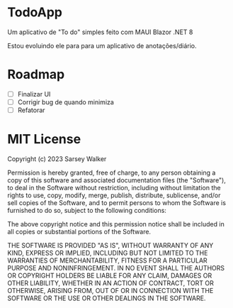 # TodoApp

Um aplicativo de "To do" simples feito com MAUI Blazor .NET 8 

Estou evoluindo ele para para um aplicativo de anotações/diário.

# Roadmap

- [ ] Finalizar UI
- [ ] Corrigir bug de quando minimiza
- [ ] Refatorar

# MIT License

Copyright (c) 2023 Sarsey Walker

Permission is hereby granted, free of charge, to any person obtaining a copy of this software and associated documentation files (the "Software"), to deal in the Software without restriction, including without limitation the rights to use, copy, modify, merge, publish, distribute, sublicense, and/or sell copies of the Software, and to permit persons to whom the Software is furnished to do so, subject to the following conditions:

The above copyright notice and this permission notice shall be included in all copies or substantial portions of the Software.

THE SOFTWARE IS PROVIDED "AS IS", WITHOUT WARRANTY OF ANY KIND, EXPRESS OR IMPLIED, INCLUDING BUT NOT LIMITED TO THE WARRANTIES OF MERCHANTABILITY, FITNESS FOR A PARTICULAR PURPOSE AND NONINFRINGEMENT. IN NO EVENT SHALL THE AUTHORS OR COPYRIGHT HOLDERS BE LIABLE FOR ANY CLAIM, DAMAGES OR OTHER LIABILITY, WHETHER IN AN ACTION OF CONTRACT, TORT OR OTHERWISE, ARISING FROM, OUT OF OR IN CONNECTION WITH THE SOFTWARE OR THE USE OR OTHER DEALINGS IN THE SOFTWARE.
